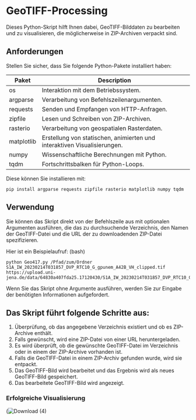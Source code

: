 # GeoTIFF-Processing
Dieses Python-Skript hilft Ihnen dabei, GeoTIFF-Bilddaten zu bearbeiten und zu visualisieren, die möglicherweise in ZIP-Archiven verpackt sind.

## Anforderungen
Stellen Sie sicher, dass Sie folgende Python-Pakete installiert haben:

| Paket   | Description |
| ----------- | ----------- |
os | Interaktion mit dem Betriebssystem.
argparse | Verarbeitung von Befehlszeilenargumenten.
requests | Senden und Empfangen von HTTP-Anfragen.
zipfile | Lesen und Schreiben von ZIP-Archiven.
rasterio | Verarbeitung von geospatialen Rasterdaten.
matplotlib | Erstellung von statischen, animierten und interaktiven Visualisierungen.
numpy | Wissenschaftliche Berechnungen mit Python.
tqdm |  Fortschrittsbalken für Python-Loops.

Diese können Sie installieren mit:

    pip install argparse requests zipfile rasterio matplotlib numpy tqdm

## Verwendung
Sie können das Skript direkt von der Befehlszeile aus mit optionalen Argumenten ausführen, die das zu durchsuchende Verzeichnis, den Namen der GeoTIFF-Datei und die URL der zu downloadenden ZIP-Datei spezifizieren.

Hier ist ein Beispielaufruf:
(bash)
    
    python Geo417.py /Pfad/zum/Ordner S1A_IW_20230214T031857_DVP_RTC10_G_gpunem_A42B_VH_clipped.tif https://upload.uni-jena.de/data/64830a407fda25.17120430/S1A_IW_20230214T031857_DVP_RTC10_G_gpunem_A42B_VH_clipped.tif.zip

Wenn Sie das Skript ohne Argumente ausführen, werden Sie zur Eingabe der benötigten Informationen aufgefordert.

## Das Skript führt folgende Schritte aus:

1. Überprüfung, ob das angegebene Verzeichnis existiert und ob es ZIP-Archive enthält.
2. Falls gewünscht, wird eine ZIP-Datei von einer URL heruntergeladen.
3. Es wird überprüft, ob die gewünschte GeoTIFF-Datei im Verzeichnis oder in einem der ZIP-Archive vorhanden ist.
4. Falls die GeoTIFF-Datei in einem ZIP-Archiv gefunden wurde, wird sie entpackt.
5. Das GeoTIFF-Bild wird bearbeitet und das Ergebnis wird als neues GeoTIFF-Bild gespeichert.
6. Das bearbeitete GeoTIFF-Bild wird angezeigt.

### Erfolgreiche Visualisierung
(![Download (4)](https://github.com/AaronDitzel/Geo419/assets/103928784/1d18d97d-6026-4d5c-8fc8-ace476dfc8c1)
